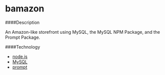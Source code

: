 # bamazon

####Description 

An Amazon-like storefront using MySQL, the MySQL NPM Package, and the Prompt Package.

####Technology

* [node.js](https://nodejs.org/en/)
* [MySQL](https://www.mysql.com/)
* [prompt](https://github.com/flatiron/prompt)
